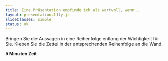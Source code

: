 ```yaml
---
title: Eine Präsentation empfinde ich als wertvoll, wenn …
layout: presentation.11ty.js
slideClasses: simple
status: ok
---
```


Bringen Sie die Aussagen in eine Reihenfolge entlang der Wichtigkeit für Sie. Kleben Sie die Zettel in der entsprechenden Reihenfolge an die Wand.

**5 Minuten Zeit**
